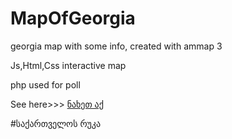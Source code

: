 # MapOfGeorgia 
georgia map with some info, created with ammap 3

Js,Html,Css interactive map

php used for poll

See here>>> <a href="https://giorgi65.github.io/MapOfGeorgia/" target=_blank>ნახეთ აქ<a>

#საქართველოს რუკა
